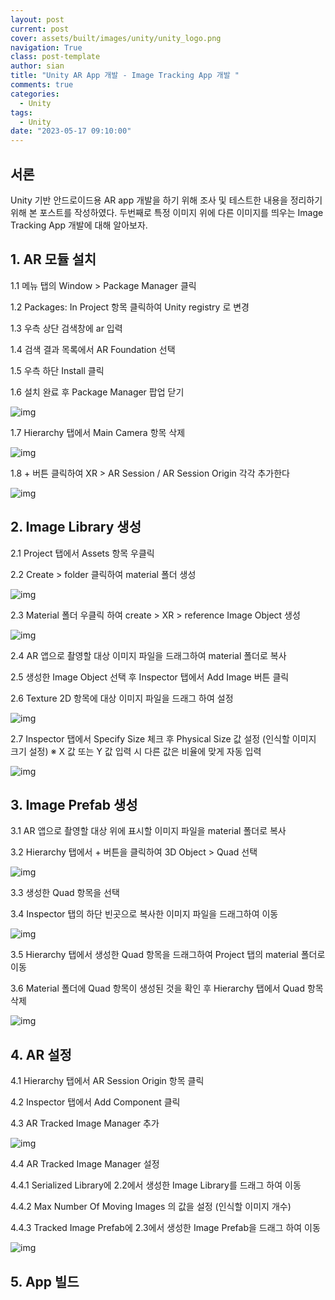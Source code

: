 ```yaml
---
layout: post
current: post
cover: assets/built/images/unity/unity_logo.png
navigation: True
class: post-template
author: sian
title: "Unity AR App 개발 - Image Tracking App 개발 "
comments: true
categories:
  - Unity
tags:
  - Unity
date: "2023-05-17 09:10:00"
---
```


## 서론

Unity 기반 안드로이드용 AR app 개발을 하기 위해 조사 및 테스트한 내용을 정리하기 위해 본 포스트를 작성하였다.
두번째로 특정 이미지 위에 다른 이미지를 띄우는 Image Tracking App 개발에 대해 알아보자.



## 1.	AR 모듈 설치

1.1	메뉴 탭의 Window > Package Manager 클릭

1.2	Packages: In Project 항목 클릭하여 Unity registry 로 변경

1.3	우측 상단 검색창에 ar 입력

1.4	검색 결과 목록에서 AR Foundation 선택

1.5	우측 하단 Install 클릭

1.6	설치 완료 후 Package Manager 팝업 닫기

![img](\assets\built\images\unity\unity_2_1_1.png)

1.7	Hierarchy 탭에서 Main Camera 항목 삭제
 
![img](\assets\built\images\unity\unity_2_1_2.png)

1.8	+ 버튼 클릭하여 XR > AR Session / AR Session Origin 각각 추가한다

![img](\assets\built\images\unity\unity_2_1_3.png)



## 2.	Image Library 생성

2.1	Project 탭에서 Assets 항목 우클릭

2.2	Create > folder 클릭하여 material 폴더 생성

![img](\assets\built\images\unity\unity_2_2_1.png)

2.3	Material 폴더 우클릭 하여 create > XR > reference Image Object 생성
 
![img](\assets\built\images\unity\unity_2_2_2.png)

2.4	AR 앱으로 촬영할 대상 이미지 파일을 드래그하여 material 폴더로 복사

2.5	생성한 Image Object 선택 후 Inspector 탭에서 Add Image 버튼 클릭

2.6	Texture 2D 항목에 대상 이미지 파일을 드래그 하여 설정

![img](\assets\built\images\unity\unity_2_2_3.png)

2.7	Inspector 탭에서 Specify Size 체크 후 Physical Size 값 설정 (인식할 이미지 크기 설정)
※ X 값 또는 Y 값 입력 시 다른 값은 비율에 맞게 자동 입력

![img](\assets\built\images\unity\unity_2_2_4.png)



## 3.	Image Prefab 생성

3.1	AR 앱으로 촬영할 대상 위에 표시할 이미지 파일을 material 폴더로 복사

3.2	Hierarchy 탭에서 + 버튼을 클릭하여 3D Object > Quad 선택
 
![img](\assets\built\images\unity\unity_2_3_1.png)

3.3	생성한 Quad 항목을 선택

3.4	Inspector 탭의 하단 빈곳으로 복사한 이미지 파일을 드래그하여 이동

![img](\assets\built\images\unity\unity_2_3_2.png)

3.5	Hierarchy 탭에서 생성한 Quad 항목을 드래그하여 Project 탭의 material 폴더로 이동

3.6	Material 폴더에 Quad 항목이 생성된 것을 확인 후 Hierarchy 탭에서 Quad 항목 삭제

![img](\assets\built\images\unity\unity_2_3_3.png)



## 4.	AR 설정
4.1	Hierarchy 탭에서 AR Session Origin 항목 클릭

4.2	Inspector 탭에서 Add Component 클릭

4.3	AR Tracked Image Manager 추가

![img](\assets\built\images\unity\unity_2_4_1.png)

4.4	AR Tracked Image Manager 설정

  4.4.1	Serialized Library에 2.2에서 생성한 Image Library를 드래그 하여 이동

  4.4.2	Max Number Of Moving Images 의 값을 설정 (인식할 이미지 개수)

  4.4.3	Tracked Image Prefab에 2.3에서 생성한 Image Prefab을 드래그 하여 이동

![img](\assets\built\images\unity\unity_2_4_2.png)



## 5.	App 빌드
